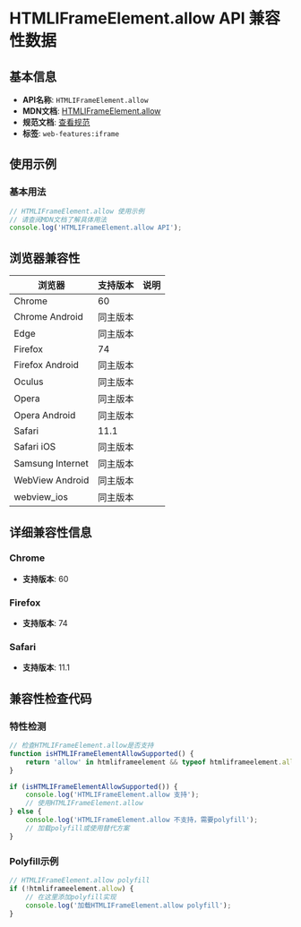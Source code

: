 # HTMLIFrameElement.allow API 兼容性数据

## 基本信息

- **API名称**: `HTMLIFrameElement.allow`
- **MDN文档**: [HTMLIFrameElement.allow](https://developer.mozilla.org/docs/Web/API/HTMLIFrameElement/allow)
- **规范文档**: [查看规范](https://html.spec.whatwg.org/multipage/iframe-embed-object.html#dom-iframe-allow)
- **标签**: `web-features:iframe`

## 使用示例

### 基本用法

```javascript
// HTMLIFrameElement.allow 使用示例
// 请查阅MDN文档了解具体用法
console.log('HTMLIFrameElement.allow API');
```

## 浏览器兼容性

| 浏览器 | 支持版本 | 说明 |
|--------|----------|------|
| Chrome | 60 |  |
| Chrome Android | 同主版本 |  |
| Edge | 同主版本 |  |
| Firefox | 74 |  |
| Firefox Android | 同主版本 |  |
| Oculus | 同主版本 |  |
| Opera | 同主版本 |  |
| Opera Android | 同主版本 |  |
| Safari | 11.1 |  |
| Safari iOS | 同主版本 |  |
| Samsung Internet | 同主版本 |  |
| WebView Android | 同主版本 |  |
| webview_ios | 同主版本 |  |

## 详细兼容性信息

### Chrome

- **支持版本**: 60

### Firefox

- **支持版本**: 74

### Safari

- **支持版本**: 11.1

## 兼容性检查代码

### 特性检测

```javascript
// 检查HTMLIFrameElement.allow是否支持
function isHTMLIFrameElementAllowSupported() {
    return 'allow' in htmliframeelement && typeof htmliframeelement.allow === 'function';
}

if (isHTMLIFrameElementAllowSupported()) {
    console.log('HTMLIFrameElement.allow 支持');
    // 使用HTMLIFrameElement.allow
} else {
    console.log('HTMLIFrameElement.allow 不支持，需要polyfill');
    // 加载polyfill或使用替代方案
}
```

### Polyfill示例

```javascript
// HTMLIFrameElement.allow polyfill
if (!htmliframeelement.allow) {
    // 在这里添加polyfill实现
    console.log('加载HTMLIFrameElement.allow polyfill');
}
```

